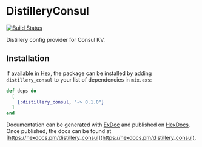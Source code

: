 # DistilleryConsul

[![Build Status](https://travis-ci.org/surik/distillery_consul.svg?branch=master)](https://travis-ci.org/surik/distillery_consul)

Distillery config provider for Consul KV.

## Installation

If [available in Hex](https://hex.pm/docs/publish), the package can be installed
by adding `distillery_consul` to your list of dependencies in `mix.exs`:

```elixir
def deps do
  [
    {:distillery_consul, "~> 0.1.0"}
  ]
end
```

Documentation can be generated with [ExDoc](https://github.com/elixir-lang/ex_doc)
and published on [HexDocs](https://hexdocs.pm). Once published, the docs can
be found at [https://hexdocs.pm/distillery_consul](https://hexdocs.pm/distillery_consul).

